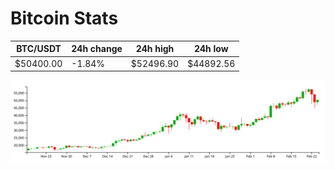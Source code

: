 # Bitcoin Stats

BTC/USDT|24h change|24h high|24h low|
|---|---|---|---|
|$50400.00|-1.84%|$52496.90|$44892.56|

<img src="./chart.svg">
